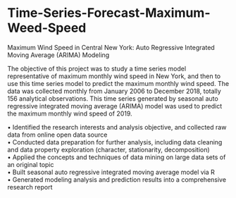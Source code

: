 # Time-Series-Forecast-Maximum-Weed-Speed
Maximum Wind Speed in Central New York: Auto Regressive Integrated Moving Average (ARIMA) Modeling <br />	

  The objective of this project was to study a time series model 
representative of maximum monthly wind speed in New York, and then to use 
this time series model to predict the maximum monthly wind speed. 
  The data was collected monthly from January 2006 to December 2018, totally 156 
analytical observations. This time series generated by seasonal auto regressive 
integrated moving average (ARIMA) model was used to predict the maximum 
monthly wind speed of 2019. 

•	Identified the research interests and analysis objective, and collected raw data from online open data source <br />
•	Conducted data preparation for further analysis, including data cleaning and data property exploration (character, stationarity, decomposition) <br />
•	Applied the concepts and techniques of data mining on large data sets of an original topic <br />
•	Built seasonal auto regressive integrated moving average model via R <br />
•	Generated modeling analysis and prediction results into a comprehensive research report <br />

